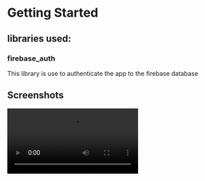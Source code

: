 # Getting Started

## libraries used:

### firebase_auth
This library is use to authenticate the app to the firebase database

###

## Screenshots

![Screenshot](demo.mp4) 